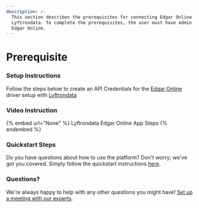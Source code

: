 ```yaml
---
description: >-
  This section describes the prerequisites for connecting Edgar Online to
  Lyftrondata. To complete the prerequisites, the user must have admin access to
  Edgar Online.
---
```


# Prerequisite

<mark style="color:blue;"></mark>

### Setup Instructions

Follow the steps below to create an API Credentials for the [Edgar Online](None) driver setup with [Lyftrondata](https://www.lyftrondata.com)

### Video Instruction

{% embed url="None" %}
Lyftrondata Edgar Online App Steps
{% endembed %}

### Quickstart Steps

Do you have questions about how to use the platform? Don't worry; we've got you covered. Simply follow the quickstart instructions [here](README.md).

### Questions? <a href="#questions" id="questions"></a>

We're always happy to help with any other questions you might have! [Set up a meeting with our experts](https://www.lyftrondata.com/book-a-meeting/).

